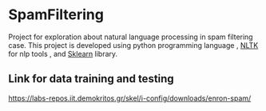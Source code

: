 # SpamFiltering
Project for exploration about natural language processing in spam filtering case.
This project is developed using python programming language , [NLTK](http://www.nltk.org/) for nlp tools , and [Sklearn](http://scikit-learn.org/) library.

## Link for data training and testing 
https://labs-repos.iit.demokritos.gr/skel/i-config/downloads/enron-spam/
